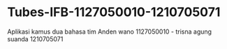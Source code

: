 Tubes-IFB-1127050010-1210705071
===============================

Aplikasi kamus dua bahasa tim Anden wano 1127050010 - trisna agung suanda 1210705071
